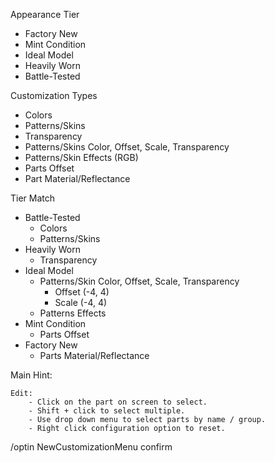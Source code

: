 
Appearance Tier
- Factory New
- Mint Condition
- Ideal Model
-  Heavily Worn
-  Battle-Tested

Customization Types
- Colors
- Patterns/Skins
- Transparency
- Patterns/Skins Color, Offset, Scale, Transparency
- Patterns/Skin Effects (RGB)
- Parts Offset
- Part Material/Reflectance

Tier Match
- Battle-Tested
	- Colors
	- Patterns/Skins
- Heavily Worn
	- Transparency
- Ideal Model
	- Patterns/Skin Color, Offset, Scale, Transparency
		- Offset (-4, 4)
		- Scale (-4, 4)
	- Patterns Effects
- Mint Condition
	- Parts Offset
- Factory New
	- Parts Material/Reflectance


Main Hint:
```
Edit:
	- Click on the part on screen to select.
	- Shift + click to select multiple.
	- Use drop down menu to select parts by name / group.
	- Right click configuration option to reset.

```

/optin NewCustomizationMenu confirm
